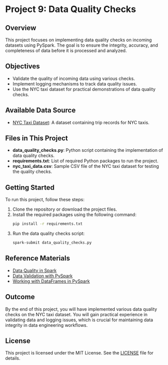 # Project 9: Data Quality Checks

## Overview

This project focuses on implementing data quality checks on incoming datasets using PySpark. The goal is to ensure the integrity, accuracy, and completeness of data before it is processed and analyzed.

## Objectives

- Validate the quality of incoming data using various checks.
- Implement logging mechanisms to track data quality issues.
- Use the NYC taxi dataset for practical demonstrations of data quality checks.

## Available Data Source

- [NYC Taxi Dataset](https://www1.nyc.gov/site/tlc/about/tlc-trip-record-data.page): A dataset containing trip records for NYC taxis.

## Files in This Project

- **data_quality_checks.py**: Python script containing the implementation of data quality checks.
- **requirements.txt**: List of required Python packages to run the project.
- **nyc_taxi_data.csv**: Sample CSV file of the NYC taxi dataset for testing the quality checks.

## Getting Started

To run this project, follow these steps:

1. Clone the repository or download the project files.
2. Install the required packages using the following command:
   ```bash
   pip install -r requirements.txt
   ```
3. Run the data quality checks script:
   ```bash
   spark-submit data_quality_checks.py
   ```

## Reference Materials

- [Data Quality in Spark](https://databricks.com/glossary/data-quality)
- [Data Validation with PySpark](https://towardsdatascience.com/data-validation-in-pyspark-9cc95c0eb00)
- [Working with DataFrames in PySpark](https://spark.apache.org/docs/latest/api/python/user_guide/pyspark.sql.html)

## Outcome

By the end of this project, you will have implemented various data quality checks on the NYC taxi dataset. You will gain practical experience in validating data and logging issues, which is crucial for maintaining data integrity in data engineering workflows.

## License

This project is licensed under the MIT License. See the [LICENSE](../../LICENSE) file for details.
